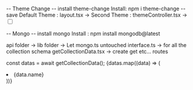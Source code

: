 -- Theme Change --
install theme-change
Install: npm i theme-change --save
Default Theme : layout.tsx -> <html lang="en" data-theme="dark">
Second Theme : themeController.tsx -> <input type="checkbox" className="theme-controller" value="light"/>


-- Mongo --
install mongo
Install : npm install mongodb@latest

api folder ->
            lib folder -> Let mongo.ts untouched
            interface.ts -> for all the collection schema
            getCollectionData.tsx -> create get etc... routes

const datas = await getCollectionData();
{datas.map((data) => (
                       <li key={data._id}>{data.name}</li>
                      ))}
